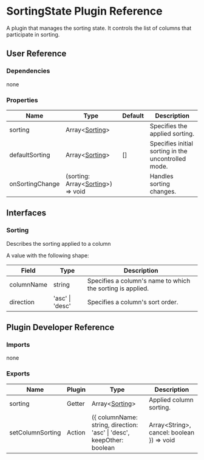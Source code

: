 # SortingState Plugin Reference

A plugin that manages the sorting state. It controls the list of columns that participate in sorting.

## User Reference

### Dependencies

none

### Properties

Name | Type | Default | Description
-----|------|---------|------------
sorting | Array&lt;[Sorting](#sorting)&gt; | | Specifies the applied sorting.
defaultSorting | Array&lt;[Sorting](#sorting)&gt; | [] | Specifies initial sorting in the uncontrolled mode.
onSortingChange | (sorting: Array&lt;[Sorting](#sorting)&gt;) => void | | Handles sorting changes.

## Interfaces

### Sorting

Describes the sorting applied to a column

A value with the following shape:

Field | Type | Description
------|------|------------
columnName | string | Specifies a column's name to which the sorting is applied.
direction | 'asc' &#124; 'desc' | Specifies a column's sort order.

## Plugin Developer Reference

### Imports

none

### Exports

Name | Plugin | Type | Description
-----|--------|------|------------
sorting | Getter | Array&lt;[Sorting](#sorting)&gt; | Applied column sorting.
setColumnSorting | Action | ({ columnName: string, direction: 'asc' &#124; 'desc', keepOther: boolean | Array&lt;String&gt;, cancel: boolean }) => void | Changes a column's sort direction. `keepOther` accepts `true` (keeps existing sorting), a column name array (keeps sorting by specified columns) and `false` (resets sorting). Set `cancel` to `true` to cancel sorting by the current column.
